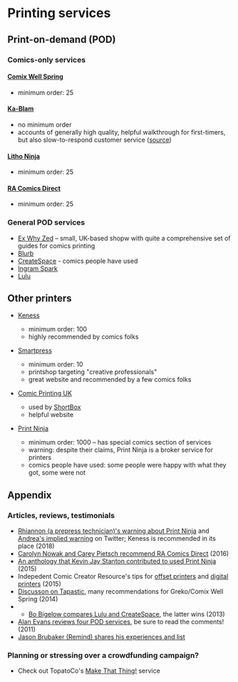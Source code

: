 # Printing services

## Print-on-demand (POD)

### Comics-only services

#### [Comix Well Spring](http://www.grekoprinting.com/printing-on-demand-2/comic-books/)
- minimum order: 25

#### [Ka-Blam](http://ka-blam.com/main/)

- no minimum order
- accounts of generally high quality, helpful walkthrough for first-timers, but also slow-to-respond customer service ([source](http://chrisoatley.com/how-do-i-pick-the-print-on-demand-publisher-that-is-right-for-my-ccomic/))

#### [Litho Ninja](https://lithoninja.com/)

- minimum order: 25

#### [RA Comics Direct](https://www.racomicsdirect.com/racomicsdirect/)

- minimum order: 25

### General POD services

- [Ex Why Zed](http://www.exwhyzed.co.uk/products/comic-graphic-novel-printing/) – small, UK-based shopw with quite a comprehensive set of guides for comics printing
- [Blurb](http://www.blurb.com/)
- [CreateSpace](https://www.createspace.com/) - comics people have used
- [Ingram Spark](http://www.ingramspark.com/)
- [Lulu](https://www.lulu.com/)

## Other printers

- [Keness](http://keness.com/)
  - minimum order: 100
  - highly recommended by comics folks

- [Smartpress](https://smartpress.com/)
  - minimum order: 10
  - printshop targeting "creative professionals"
  - great website and recommended by a few comics folks

- [Comic Printing UK](http://comicprintinguk.com/)
  - used by [ShortBox](http://www.shortbox.co.uk/)
  - helpful website

- [Print Ninja](http://www.printninja.com/printing-products/graphic-novel-printing)
  - minimum order: 1000
  – has special comics section of services
  - warning: despite their claims, Print Ninja is a broker service for printers
  - comics people have used: some people were happy with what they got, some were not

## Appendix

### Articles, reviews, testimonials

- [Rhiannon (a prepress technician)'s warning about Print Ninja](https://twitter.com/charibdys/status/958013272812273669) and [Andrea's implied warning](https://twitter.com/AndreaDemonakos/status/956970122463162368) on Twitter; Keness is recommended in its place (2018)
- [Carolyn Nowak and Carey Pietsch recommend RA Comics Direct](http://caseyboots.tumblr.com/post/140199034632/i-love-your-short-comics-and-your-colors-and) (2016)
- [An anthology that Kevin Jay Stanton contributed to used Print Ninja](http://kevinjaystanton.tumblr.com/post/131756949793/pepperbreathzine-pyritepress-printninja-just) (2015)
- Indepedent Comic Creator Resource's tips for [offset printers](http://indie-comic-resource.tumblr.com/post/125090842546/offset-printers) and [digital printers](http://indie-comic-resource.tumblr.com/post/125090831531/digital-printers) (2015)
- [Discusson on Tapastic](http://forums.tapastic.com/t/print-on-demand-options/621/5), many recommendations for Greko/Comix Well Spring (2014)
- - [Bo Bigelow compares Lulu and CreateSpace](https://web.archive.org/web/20150422023614/http://www.bobigelow.com/2013/04/how-i-self-published-my-graphic-novel.html), the latter wins (2013)
- [Alan Evans reviews four POD services](http://chrisoatley.com/how-do-i-pick-the-print-on-demand-publisher-that-is-right-for-my-ccomic/), be sure to read the comments! (2011)
- [Jason Brubaker (Remind) shares his experiences and list](http://www.remindblog.com/2010/09/30/printing-companies-a-list-of-printers/)

### Planning or stressing over a crowdfunding campaign?

- Check out TopatoCo's [Make That Thing!](http://makethatthing.com/submit/) service